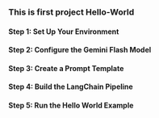 ### This is first project Hello-World
#### Step 1: Set Up Your Environment
#### Step 2: Configure the Gemini Flash Model
#### Step 3: Create a Prompt Template
#### Step 4: Build the LangChain Pipeline
#### Step 5: Run the Hello World Example

